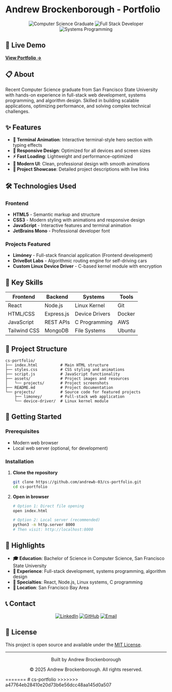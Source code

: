 # Andrew Brockenborough - Portfolio

<div align="center">
  <img src="https://img.shields.io/badge/Computer%20Science-Graduate-blue?style=for-the-badge&logo=graduation-cap" alt="Computer Science Graduate">
  <img src="https://img.shields.io/badge/Full%20Stack-Developer-green?style=for-the-badge&logo=code" alt="Full Stack Developer">
  <img src="https://img.shields.io/badge/Systems-Programming-orange?style=for-the-badge&logo=terminal" alt="Systems Programming">
</div>

## 🚀 Live Demo

**[View Portfolio →](https://andrewb-03.github.io/cs-portfolio/)**

## 📋 About

Recent Computer Science graduate from San Francisco State University with hands-on experience in full-stack web development, systems programming, and algorithm design. Skilled in building scalable applications, optimizing performance, and solving complex technical challenges.

## ✨ Features

- **🎯 Terminal Animation**: Interactive terminal-style hero section with typing effects
- **📱 Responsive Design**: Optimized for all devices and screen sizes
- **⚡ Fast Loading**: Lightweight and performance-optimized
- **🎨 Modern UI**: Clean, professional design with smooth animations
- **🔗 Project Showcase**: Detailed project descriptions with live links

## 🛠️ Technologies Used

### Frontend
- **HTML5** - Semantic markup and structure
- **CSS3** - Modern styling with animations and responsive design
- **JavaScript** - Interactive features and terminal animation
- **JetBrains Mono** - Professional developer font

### Projects Featured
- **Limóney** - Full-stack financial application (Frontend development)
- **DriveBot Labs** - Algorithmic routing engine for self-driving cars
- **Custom Linux Device Driver** - C-based kernel module with encryption

## 🎯 Key Skills

<div align="center">

| Frontend | Backend | Systems | Tools |
|----------|---------|---------|-------|
| React | Node.js | Linux Kernel | Git |
| HTML/CSS | Express.js | Device Drivers | Docker |
| JavaScript | REST APIs | C Programming | AWS |
| Tailwind CSS | MongoDB | File Systems | Ubuntu |

</div>

## 📁 Project Structure

```
cs-portfolio/
├── index.html          # Main HTML structure
├── styles.css          # CSS styling and animations
├── script.js           # JavaScript functionality
├── assets/             # Project images and resources
│   └── projects/       # Project screenshots
├── README.md           # Project documentation
└── projects/           # Source code for featured projects
    ├── limoney/        # Full-stack web application
    └── device-driver/  # Linux kernel module
```

## 🚀 Getting Started

### Prerequisites
- Modern web browser
- Local web server (optional, for development)

### Installation

1. **Clone the repository**
   ```bash
   git clone https://github.com/andrewb-03/cs-portfolio.git
   cd cs-portfolio
   ```

2. **Open in browser**
   ```bash
   # Option 1: Direct file opening
   open index.html
   
   # Option 2: Local server (recommended)
   python3 -m http.server 8000
   # Then visit: http://localhost:8000
   ```

## 🌟 Highlights

- **🎓 Education**: Bachelor of Science in Computer Science, San Francisco State University
- **💼 Experience**: Full-stack development, systems programming, algorithm design
- **🔧 Specialties**: React, Node.js, Linux systems, C programming
- **📍 Location**: San Francisco Bay Area

## 📞 Contact

<div align="center">

[![LinkedIn](https://img.shields.io/badge/LinkedIn-0077B5?style=for-the-badge&logo=linkedin&logoColor=white)](https://www.linkedin.com/in/andrew-brockenborough-493405225/)
[![GitHub](https://img.shields.io/badge/GitHub-100000?style=for-the-badge&logo=github&logoColor=white)](https://github.com/andrewb-03)
[![Email](https://img.shields.io/badge/Email-D14836?style=for-the-badge&logo=gmail&logoColor=white)](mailto:andrewbrockenborough@gmail.com)

</div>

## 📄 License

This project is open source and available under the [MIT License](LICENSE).

---

<div align="center">
  <p>Built by Andrew Brockenborough</p>
  <p>© 2025 Andrew Brockenborough. All rights reserved.</p>
</div>
=======
# cs-portfolio
>>>>>>> a47764eb28410e20d73b6e56dcc48aa145d0a507
